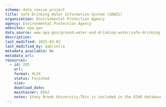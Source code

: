 ```yaml
---
schema: data_rescue_project 
title: Safe Drinking Water Information System (SDWIS)
organization: Environmental Protection Agency
agency: Environmental Protection Agency
websites: epa.gov
data_source: www.epa.gov/ground-water-and-drinking-water/safe-drinking-water-information-system-sdwis-federal-reporting
description: 
last_modified: 2025-03-02
last_modified_by: Gabrielle
metadata_available: No
metadata_url: 
resources:
  - id: 205
    url: 
    format: XLSX
    status: Finished
    size: 
    download_date: 
    maintainer: EDGI
    notes: Stony Brook University;This is included in the ECHO database (in part. will check if there is additional data that is not included in ECHO). Information about public water systems and their violations of EPA's drinking water regulations. Locate drinking water suppliers and view violations and enforcement history for the last ten years. Included in ECHO database
---
```

